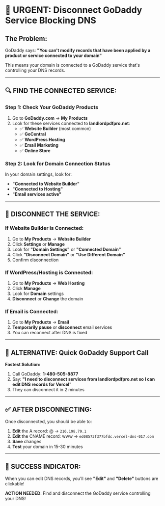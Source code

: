 # 🚨 URGENT: Disconnect GoDaddy Service Blocking DNS

## The Problem:
GoDaddy says: **"You can't modify records that have been applied by a product or service connected to your domain"**

This means your domain is connected to a GoDaddy service that's controlling your DNS records.

---

## 🔍 FIND THE CONNECTED SERVICE:

### Step 1: Check Your GoDaddy Products
1. Go to **GoDaddy.com** → **My Products**
2. Look for these services connected to **landlordpdfpro.net**:
   - ✅ **Website Builder** (most common)
   - ✅ **GoCentral**
   - ✅ **WordPress Hosting**
   - ✅ **Email Marketing**
   - ✅ **Online Store**

### Step 2: Look for Domain Connection Status
In your domain settings, look for:
- **"Connected to Website Builder"**
- **"Connected to Hosting"**
- **"Email services active"**

---

## 🔧 DISCONNECT THE SERVICE:

### If Website Builder is Connected:
1. Go to **My Products** → **Website Builder**
2. Click **Settings** or **Manage**
3. Look for **"Domain Settings"** or **"Connected Domain"**
4. Click **"Disconnect Domain"** or **"Use Different Domain"**
5. Confirm disconnection

### If WordPress/Hosting is Connected:
1. Go to **My Products** → **Web Hosting**
2. Click **Manage**
3. Look for **Domain** settings
4. **Disconnect** or **Change** the domain

### If Email is Connected:
1. Go to **My Products** → **Email**
2. **Temporarily pause** or **disconnect** email services
3. You can reconnect after DNS is fixed

---

## 🎯 ALTERNATIVE: Quick GoDaddy Support Call

**Fastest Solution:**
1. Call GoDaddy: **1-480-505-8877**
2. Say: **"I need to disconnect services from landlordpdfpro.net so I can edit DNS records for Vercel"**
3. They can disconnect it in 2 minutes

---

## ✅ AFTER DISCONNECTING:

Once disconnected, you should be able to:
1. **Edit** the A record: @ → `216.198.79.1`
2. **Edit** the CNAME record: www → `ed08573f377bfdc.vercel-dns-017.com`
3. **Save** changes
4. **Test** your domain in 15-30 minutes

---

## 🚀 SUCCESS INDICATOR:
When you can edit DNS records, you'll see **"Edit"** and **"Delete"** buttons are clickable!

**ACTION NEEDED**: Find and disconnect the GoDaddy service controlling your DNS!
